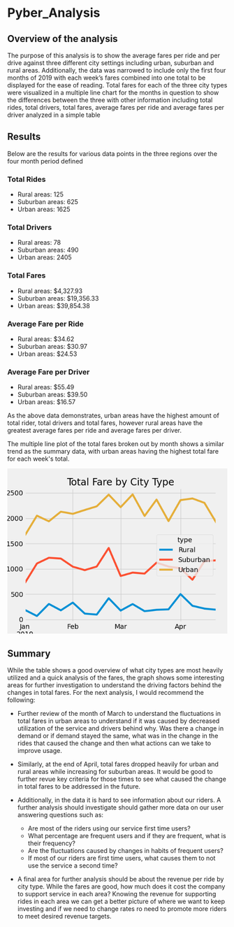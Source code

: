 # Pyber_Analysis

## Overview of the analysis

The purpose of this analysis is to show the average fares per ride and per drive against three different city settings including urban, suburban and rural areas. Additionally, the data was narrowed to include only the first four months of 2019 with each week’s fares combined into one total to be displayed for the ease of reading. Total fares for each of the three city types were visualized in a multiple line chart for the months in question to show the differences between the three with other information including total rides, total drivers, total fares, average fares per ride and average fares per driver analyzed in a simple table

## Results

Below are the results for various data points in the three regions over the four month period defined

### Total Rides
* Rural areas:    125
* Suburban areas: 625
* Urban areas:    1625

### Total Drivers
* Rural areas:    78
* Suburban areas: 490
* Urban areas:    2405

### Total Fares 
* Rural areas:    $4,327.93
* Suburban areas: $19,356.33
* Urban areas:    $39,854.38

### Average Fare per Ride
* Rural areas:    $34.62
* Suburban areas: $30.97
* Urban areas:    $24.53

### Average Fare per Driver
* Rural areas:    $55.49
* Suburban areas: $39.50
* Urban areas:    $16.57

As the above data demonstrates, urban areas have the highest amount of total rider, total drivers and total fares, however rural areas have the greatest average fares per ride and average fares per driver.

The multiple line plot of the total fares broken out by month shows a similar trend as the summary data, with urban areas having the highest total fare for each week's total.

![Total Fares by city type](https://github.com/UnBearAble1/Pyber_Analysis/blob/main/analysis/PyBer_fare_summary.png)

## Summary
While the table shows a good overview of what city types are most heavily utilized and a quick analysis of the fares, the graph shows some interesting areas for further investigation to understand the driving factors behind the changes in total fares. For the next analysis, I would recommend the following:

* Further review of the month of March to understand the fluctuations in total fares in urban areas to understand if it was caused by decreased utilization of the service and drivers behind why. Was there a change in demand or if demand stayed the same, what was in the change in the rides that caused the change and then what actions can we take to improve usage.

* Similarly, at the end of April, total fares dropped heavily for urban and rural areas while increasing for suburban areas. It would be good to further revue key criteria for those times to see what caused the change in total fares to be addressed in the future.

* Additionally, in the data it is hard to see information about our riders. A further analysis should investigate should gather more data on our user answering questions such as: 
  * Are most of the riders using our service first time users? 
  * What percentage are frequent users and if they are frequent, what is their frequency? 
  * Are the fluctuations caused by changes in habits of frequent users? 
  * If most of our riders are first time users, what causes them to not use the service a second time?

* A final area for further analysis should be about the revenue per ride by city type. While the fares are good, how much does it cost the company to support service in each area? Knowing the revenue for supporting rides in each area we can get a better picture of where we want to keep investing and if we need to change rates ro need to promote more riders to meet desired revenue targets.
